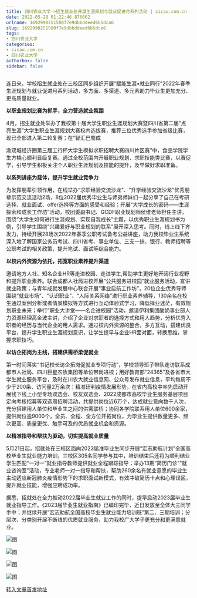 ```yaml
---
title: 四川农业大学->招生就业处开展生涯规划与就业促进月系列活动 | sicau.com.cn
date: 2022-05-28 01:22:46.876662
urlname: 1692998251580f7e9dbbddeed6b5dca6
slug: 1692998251580f7e9dbbddeed6b5dca6
tags: 
- 四川农业大学
categories:
- sicau.com.cn
- 四川农业大学
authorbox: false
sidebar: false
---
```

连日来，学校招生就业处在三校区同步组织开展“赋能生涯•就业同行”2022年春季生涯规划与就业促进月系列活动，多方面、多渠道、多元素助力毕业生更加充分、更高质量就业。

**以职业规划比赛为抓手，全力营造就业氛围**

4月，招生就业处举办了我校第十届大学生职业生涯规划大赛暨四川省第二届“点亮生涯”大学生职业生涯规划大赛校内选拔赛，推荐三位优秀选手参加省级比赛，现已全部进入第二轮复赛；在“智汇巴蜀成
<!--more-->
渝双城经济圈第三届工行杯大学生模拟求职招聘大赛四川片区赛”中，食品学院学生方楠心顺利晋级复赛。通过全校范围内开展职业规划、求职技能类比赛，以赛促学，引导学生积极关注个人职业生涯规划及技能的提升，及早做好求职准备。

**以系列讲座为载体，提升学生就业竞争力**

为发挥朋辈引领作用，在线举办“求职经验交流沙龙”、“升学经验交流沙龙”优秀朋辈示范交流活动2场，8位2022届优秀毕业生与师弟师妹们一起分享了自己在考研选择、就业面试、offer选择等方面的感受和经验；开展“大学成长的密码——生涯探索和成长工作坊”活动，校团委副书记、GCDF职业规划师侯维老师担任主讲，围绕“大学生如何进行生涯规划、实现自我成长”主题，以优秀职业生涯规划书为例，引导学生围绕“兴趣爱好与职业规划的联系”展开深入思考。同时，线上线下齐发力，持续开展28场次2022年春季公职考试备考公益讲座，助力我校毕业生系统深入地了解国家公务员考试、四川省考、事业单位、三支一扶、银行、教师招聘等公职考试的相关政策，提升笔试、面试等综合能力。

**以校内外资源为依托，拓宽职业素养提升渠道**

邀请地方人社、知名企业HR等走进校园、走进学生,帮助学生更好地开阔行业视野和提升职业素养。联合成都人社局进校开展“公共服务进校园”就业服务活动，宣讲就业政策；与青年成就发展中心联合开展“事业启航工作坊”，20位企业优秀导师围绕“就业市场”、“认识职业”、“人际关系网络”进行职业素养辅导，130余名在校生通过案例分析或者情景模拟等方式进行互动体验式学习，降低择业迷茫，有效规划职业未来；举行“职业大讲堂——名企进校园”活动，邀请伊利集团酸奶事业部人力资源经理高金波主讲，介绍了企业对求职者的选择方式和用人趋势，分析优秀入职者的经历与当代企业的用人需求。通过校内外资源的整合，多方互动，搭建优良平台，提升学生职业生涯规划意识，让学生提早与企业HR面对面，转换思维，掌握求职技巧。

**以访企拓岗为主线，搭建供需桥梁促就业**

第一时间落实“书记校长访企拓岗促就业专项行动”，学校领导班子带队走访联系成都市人社局、四川巨星农牧集团等单位带岗进校；用好教育部“24365”及各省市大学生就业服务平台，及时在川农大就业信息网、公众号发布就业信息，平均每周不少于200条、访问量2万余次；精准研判疫情发展形势，在省内高校中率先启动开展线下线上小型专场双选会、校友双选会、2022成都市高校毕业生服务基层项目定向考核招募等双选周招聘活动，共提供岗位近6万个，达成就业意向数千人次，充分搭建用人单位和毕业生之间的供需联桥；协同各学院联系用人单位600余家，提供岗位逾9000个，全员、全程、全方位开拓岗位，为毕业生提供数量更多、频次更高、质量更优、触手可及的优质就业机会和资源。

**以精准指导和帮扶为驱动，切实提高就业质量**

5月21日起，招就处在三校区面向2023届准毕业生同步开展“宏志助航计划”全国高校毕业生就业能力培训，三校区305名同学参与其中，培训结束后还将为顺利结业学生匹配“一对一”就业指导教师提供就业全程跟踪指导；举办13期“简历门诊”“就业咨询室”活动，专业老师一对一指导和帮扶，帮助260余名有就业意愿的毕业生主动适应新冠肺炎疫情形势下的求职面试新模式，有效冲破简历卡点和心理误区，提升就业技能，增强应聘成功率。

据悉，招就处在全力推动2022届毕业生就业工作的同时，提早启动2023届毕业生就业指导工作。《2023届毕业生就业指南》已编印完毕，近日发放至全体大三同学手中；并继续开展“宏志助航全国高校毕业生就业能力培训班”第二、三期培训；分层次、分类别开展不断线的优质就业服务，助力我校广大学子更充分和更满意就业。

![图](https://news.sicau.edu.cn/__local/C/5F/A8/60621F8024DDC66A878510913C1_FF998788_1C3477.png)

![图](https://news.sicau.edu.cn/__local/5/27/A8/8697887C2BD19863A45E3048E40_E4D360E7_1C276E.png)

![图](https://news.sicau.edu.cn/__local/B/06/EB/BC4BA7B1CFA02ACB1E65D0EF56D_F4D3EBB7_17C89F.png)

![图](https://news.sicau.edu.cn/__local/2/3A/C0/1C5F077F65E061CA4FC169266AD_8852B693_1D1E9F.png)

[转入文章首发地址](https://news.sicau.edu.cn/info/1078/68002.htm)